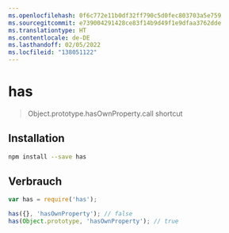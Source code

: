```yaml
---
ms.openlocfilehash: 0f6c772e11b0df32ff790c5d0fec803703a5e759
ms.sourcegitcommit: e739004291428ce83f14b9d49f1e9dfaa3762dde
ms.translationtype: HT
ms.contentlocale: de-DE
ms.lasthandoff: 02/05/2022
ms.locfileid: "138051122"
---
```

# <a name="has"></a>has

> Object.prototype.hasOwnProperty.call shortcut

## <a name="installation"></a>Installation

```sh
npm install --save has
```

## <a name="usage"></a>Verbrauch

```js
var has = require('has');

has({}, 'hasOwnProperty'); // false
has(Object.prototype, 'hasOwnProperty'); // true
```
